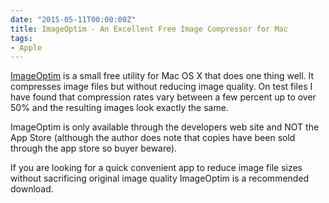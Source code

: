 ```yaml
---
date: "2015-05-11T00:00:00Z"
title: ImageOptim - An Excellent Free Image Compressor for Mac
tags:
- Apple
---
```


[ImageOptim](https://imageoptim.com) is a small free utility for Mac OS X that does one thing well. It compresses image files but without reducing image quality. On test files I have found that compression rates vary between a few percent up to over 50% and the resulting images look exactly the same.

ImageOptim is only available through the developers web site and NOT the App Store (although the author does note that copies have been sold through the app store so buyer beware).

If you are looking for a quick convenient app to reduce image file sizes without sacrificing original image quality ImageOptim is a recommended download.